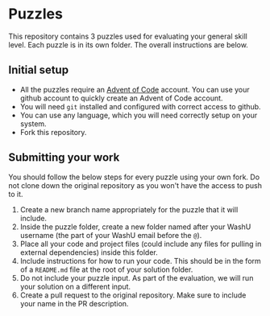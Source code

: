 # Puzzles

This repository contains 3 puzzles used for evaluating your general skill level. Each puzzle is in its own folder. The overall instructions are below.

## Initial setup

- All the puzzles require an [Advent of Code](https://adventofcode.com) account. You can use your github account to quickly create an Advent of Code account.
- You will need `git` installed and configured with correct access to github.
- You can use any language, which you will need correctly setup on your system.
- Fork this repository.

## Submitting your work

You should follow the below steps for every puzzle using your own fork. Do not clone down the original repository as you won't have the access to push to it.

1. Create a new branch name appropriately for the puzzle that it will include.
1. Inside the puzzle folder, create a new folder named after your WashU username (the part of your WashU email before the `@`).
1. Place all your code and project files (could include any files for pulling in external dependencies) inside this folder.
1. Include instructions for how to run your code. This should be in the form of a `README.md` file at the root of your solution folder.
1. Do not include your puzzle input. As part of the evaluation, we will run your solution on a different input.
1. Create a pull request to the original repository. Make sure to include your name in the PR description.
